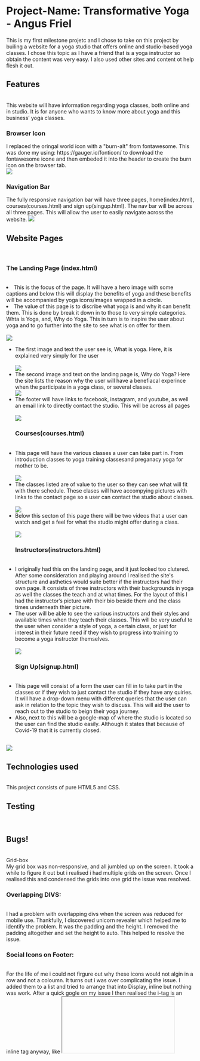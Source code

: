 <h1>Project-Name: Transformative Yoga - Angus Friel</h1>
This is my first milestone projetc and I chose to take on this project by builing a website for a yoga studio that offers online and studio-based yoga classes. I chose this topic as I have a friend that is a yoga instructor so obtain the content was very easy. I also used other sites and content ot help flesh it out.  


  
<h2>Features</h2>
<br />
This website will have information regarding yoga classes, both online and in studio. It is for anyone who wants to know more about yoga and this business’ yoga classes. 
<br />

<h3>Browser Icon</h3>
I replaced the oringal world icon with a "burn-alt" from fontawesome. This was done my using: https://gauger.io/fonticon/ to download the fontawesome icone and then embeded it into the header to create the burn icon on the browser tab. 
<br />
<img src="/assets/Read_Me_Images/browser.png">

<h3>Navigation Bar</h3>
The fully responsive navigation bar will have three pages, home(index.html), courses(courses.html) and sign up(singup.html). The nav bar will be across all three pages. 
This will allow the user to easily navigate across the website.

<img src="/assets/Read_Me_Images/NavBar.png">
    
<h2>Website Pages</h2> 
<br />  
<h3>The Landing Page (index.html)</h3>
<br />
<li>This is the focus of the page. It will have a hero image with some captions and below this will display the benefits of yoga and these benefits will be accompanied by yoga icons/images wrapped in a circle. </li>
<li>The value of this page is to discribe what yoga is and why it can benefit them. This is done by break it down in to those to very simple categories. Whta is Yoga, and, Why do Yoga. This in turn is to inspire the user about yoga and to go further into the site to see what is on offer for them.
</li>
<br />
<img src="/assets/Read_Me_Images/HeroHead.png">
<br />
<ul>
<li>The first image and text the user see is, What is yoga. Here, it is explained very simply for the user </li>
<br />
<img src="/assets/Read_Me_Images/what.png">
<br />
<li>The second image and text on the landing page is, Why do Yoga? Here the site lists the reason why the user will have a benefiacal experince when the participate in a yoga class, or several classes.</li>
<img src="/assets/Read_Me_Images/why.png">
<br />
<li>The footer will have links to facebook, instagram, and youtube, as well an email link to directly contact the studio. This will be across all pages</li>
<br />
<img src="/assets/Read_Me_Images/footer.png">
<br />

<h3>Courses(courses.html)</h3>
<br />
<li>This page will have the various classes a user can take part in. From introduction classes to yoga training classesand preganacy yoga for mother to be. </li>
<br />
<img src="/assets/Read_Me_Images/courses1.png">
<br />
<li>The classes listed are of value to the user so they can see what will fit with there schedule. These clases will have accompying pictures with links to the contact page so a user can contact the studio about classes.</li>
<br />
<img src="/assets/Read_Me_Images/courses2.png">
<br />
<li>Below this secton of this page there will be two videos that a user can watch and get a feel for what the studio might offer during a class.</li>
<br />
<img src="/assets/Read_Me_Images/courses-videos.png">
<br />
<h3>Instructors(instructors.html)</h3>
<br />
<li>I originally had this on the landing page, and it just looked too clutered. After some consideration and playing around I realised the site's structure and asthetics would suite better if the instructors had their own page. It consists of three instructors with their backgrounds in yoga as well the classes the teach and at what times. For the layout of this I had the instructor’s picture with their bio beside them and the class times underneath thier picture. </li>
<li>The user will be able to see the various instructors and their styles and available times when they teach their classes. This will be very useful to the user when consider a style of yoga, a certain class, or just for interest in their future need if they wish to progress into training to become a yoga instructor themselves.</li>
<br />
<img src="/assets/Read_Me_Images/instructor.png">
<br />
<h3>Sign Up(signup.html)</h3>
<br />
<li>This page will consist of a form the user can fill in to take part in the classes or if they wish to just contact the studio if they have any quiries. It will have a drop-down menu with different queries that the user can ask in relation to the topic they wish to discuss. This will aid the user to reach out to the studio to beign their yoga journey. </li>
<li>Also, next to this will be a google-map of where the studio is located so the user can find the studio easily. Although it states that because of Covid-19 that it is currently closed.</li>
</ul>
<br />
<img src="/assets/Read_Me_Images/contact.png">
<br />
<h2>Technologies used</h2>
<br /> 
This project consists of pure HTML5 and CSS.

<h2>Testing</h2>
<br />
<h2>Bugs!</h2>
<br />
Grid-box 
<br />
My grid box was non-responsive, and all jumbled up on the screen. It took a while to figure it out but i realised i had multiple grids on the screen. Once I realised this and condensed the grids into one grid the issue was resolved. 
<br />
<h3>Overlapping DIVS:</h3>   
<br />
I had a problem with overlapping divs when the screen was reduced for mobile use. Thankfully, I discovered unicorn revealer which helped me to identify the problem. It was the padding and the height. I removed the padding altogether and set the height to auto. This helped to resolve the issue. 
<br />
<h3>Social Icons on Footer:</h3>
<br />
For the life of me i could not firgure out why these icons would not algin in a row and not a coloumn. It turns out i was over complicating the issue. I added them to a list and tried to arrange that into Display, inline but nothing was work. After a quick gogle on my issue I then realised the i-tag is an inline tag anyway, like <iframe> so once i reverted them back without a list the problem was resolved. 
<br />
<h3>HTML</h3>
<br />
I had a few problems with random unclosed div’s, and other tags not being closed, as well as id's being used twice. All of this was found once I ran my code through W3 Validator and all errors were then corrected. 
<br />
<h3>CSS</h3>
<br />
I had one missing curly bracket from my CSS that was spotted once I ran it through the validator.
<br />
<h2>Deployment</h2>
<br />
    

<h2>Where I got my idea and content for a yoga website :</h2>
<br />
https://www.nhs.uk/live-well/exercise/guide-to-yoga/#:~:text=Yoga%20is%20an%20ancient%20form,strength%20and%20flexibility)%20and%20breathing.
<br />
https://www.instagram.com/radicaltransformationyoga/
<br />
https://www.facebook.com/Radicaltransformationyoga
<br />
https://yoga.ie/
<br />
https://www.yogajournal.com/lifestyle/health/womens-health/count-yoga-38-ways-yoga-keeps-fit/
<br />
<h2> Videos I used for the courses page.</h2>
<br />
https://www.youtube.com/watch?v=8T39OBNaNzU
<br />
https://www.youtube.com/watch?v=4C-gxOE0j7s
<br />



